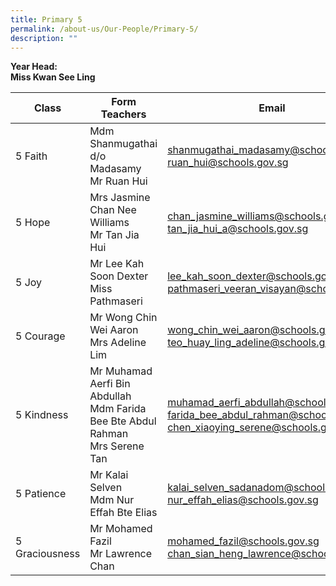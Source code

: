 ```yaml
---
title: Primary 5
permalink: /about-us/Our-People/Primary-5/
description: ""
---
```

**Year Head:**  
**Miss Kwan See Ling**


| Class | Form Teachers | Email |
| -------- | -------- | -------- |
|  5 Faith  | Mdm Shanmugathai d/o Madasamy<br>Mr Ruan Hui  | [shanmugathai_madasamy@schools.gov.sg](mailto:shanmugathai_madasamy@schools.gov.sg)<br>[ruan_hui@schools.gov.sg](ruan_hui@schools.gov.sg)
|  5 Hope  |Mrs Jasmine Chan Nee Williams<br>Mr Tan Jia Hui  | [chan_jasmine_williams@schools.gov.sg](mailto:chan_jasmine_williams@schools.gov.sg)<br>[tan_jia_hui_a@schools.gov.sg](mailto:tan_jia_hui_a@schools.gov.sg)
|  5 Joy  | Mr Lee Kah Soon Dexter<br>Miss Pathmaseri  | [lee_kah_soon_dexter@schools.gov.sg](mailto:lee_kah_soon_dexter@schools.gov.sg)<br>[pathmaseri_veeran_visayan@schools.gov.sg](mailto:pathmaseri_veeran_visayan@schools.gov.sg)
|  5 Courage  | Mr Wong Chin Wei Aaron<br> Mrs Adeline Lim  | [wong_chin_wei_aaron@schools.gov.sg](mailto:wong_chin_wei_aaron@schools.gov.sg)<br>[teo_huay_ling_adeline@schools.gov.sg](mailto:teo_huay_ling_adeline@schools.gov.sg)
|  5 Kindness  | Mr Muhamad Aerfi Bin Abdullah<br>Mdm Farida Bee Bte Abdul Rahman<br>Mrs Serene Tan  | [muhamad_aerfi_abdullah@schools.gov.sg](mailto:muhamad_aerfi_abdullah@schools.gov.sg)<br>[farida_bee_abdul_rahman@schools.gov.sg](mailto:farida_bee_abdul_rahman@schools.gov.sg)<br>[chen_xiaoying_serene@schools.gov.sg](mailto:chen_xiaoying_serene@schools.gov.sg)
|  5 Patience  | Mr Kalai Selven<br>Mdm Nur Effah Bte Elias |[kalai_selven_sadanadom@schools.gov.sg](mailto:kalai_selven_sadanadom@schools.gov.sg)<br>[nur_effah_elias@schools.gov.sg](mailto:nur_effah_elias@schools.gov.sg) |
|  5 Graciousness  | Mr Mohamed Fazil<br>Mr Lawrence Chan |[mohamed_fazil@schools.gov.sg](mailto:mohamed_fazil@schools.gov.sg)<br>[chan_sian_heng_lawrence@schools.gov.sg](mailto:chan_sian_heng_lawrence@schools.gov.sg)